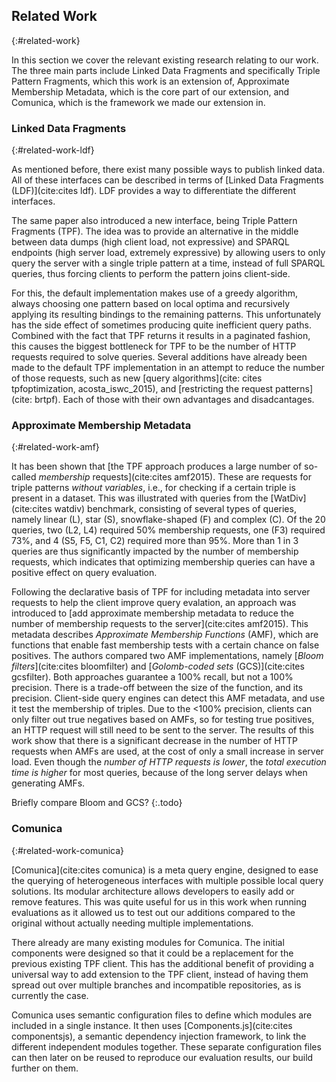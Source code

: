 ## Related Work
{:#related-work}

In this section we cover the relevant existing research relating to our work.
The three main parts include Linked Data Fragments and specifically Triple Pattern Fragments,
which this work is an extension of,
Approximate Membership Metadata,
which is the core part of our extension,
and Comunica,
which is the framework we made our extension in.

### Linked Data Fragments
{:#related-work-ldf}

As mentioned before, there exist many possible ways to publish linked data.
All of these interfaces can be described in terms of [Linked Data Fragments (LDF)](cite:cites ldf).
LDF provides a way to differentiate the different interfaces.

The same paper also introduced a new interface, being Triple Pattern Fragments (TPF).
The idea was to provide an alternative in the middle between data dumps (high client load, not expressive) 
and SPARQL endpoints (high server load, extremely expressive)
by allowing users to only query the server with a single triple pattern at a time,
instead of full SPARQL queries,
thus forcing clients to perform the pattern joins client-side.

For this, the default implementation makes use of a greedy algorithm,
always choosing one pattern based on local optima
and recursively applying its resulting bindings to the remaining patterns.
This unfortunately has the side effect of sometimes producing quite inefficient query paths.
Combined with the fact that TPF returns it results in a paginated fashion,
this causes the biggest bottleneck for TPF to be the number of HTTP requests required to solve queries.
Several additions have already been made to the default TPF implementation
in an attempt to reduce the number of those requests,
such as new [query algorithms](cite: cites tpfoptimization, acosta_iswc_2015),
and [restricting the request patterns](cite: brtpf).
Each of those with their own advantages and disadcantages.

### Approximate Membership Metadata
{:#related-work-amf}

It has been shown that [the TPF approach produces a large number of so-called _membership_ requests](cite:cites amf2015).
These are requests for triple patterns _without variables_, i.e., for checking if a certain triple is present in a dataset.
This was illustrated with queries from the [WatDiv](cite:cites watdiv) benchmark,
consisting of several types of queries, namely linear (L), star (S), snowflake-shaped (F) and complex (C).
Of the 20 queries, two (L2, L4) required 50% membership requests,
one (F3) required 73%, and 4 (S5, F5, C1, C2) required more than 95%.
More than 1 in 3 queries are thus significantly impacted by the number of membership requests,
which indicates that optimizing membership queries can have a positive effect on query evaluation.

Following the declarative basis of TPF for including metadata into server requests to help the client improve query evalation,
an approach was introduced to [add approximate membership metadata to reduce the number of membership requests to the server](cite:cites amf2015).
This metadata describes _Approximate Membership Functions_ (AMF),
which are functions that enable fast membership tests with a certain chance on false positives.
The authors compared two AMF implementations,
namely [_Bloom filters_](cite:cites bloomfilter) and [_Golomb-coded sets_ (GCS)](cite:cites gcsfilter).
Both approaches guarantee a 100% recall, but not a 100% precision.
There is a trade-off between the size of the function, and its precision.
Client-side query engines can detect this AMF metadata,
and use it test the membership of triples.
Due to the <100% precision, clients can only filter out true negatives based on AMFs,
so for testing true positives, an HTTP request will still need to be sent to the server.
The results of this work show that there is a significant decrease in the number of HTTP requests when AMFs are used,
at the cost of only a small increase in server load.
Even though the _number of HTTP requests is lower_, the _total execution time is higher_ for most queries,
because of the long server delays when generating AMFs.

Briefly compare Bloom and GCS?
{:.todo}

### Comunica
{:#related-work-comunica}

[Comunica](cite:cites comunica) is a meta query engine, designed to ease the querying of heterogeneous interfaces
with multiple possible local query solutions.
Its modular architecture allows developers to easily add or remove features.
This was quite useful for us in this work when running evaluations
as it allowed us to test out our additions compared to the original
without actually needing multiple implementations.

There already are many existing modules for Comunica.
The initial components were designed so that it could be a replacement for the previous existing TPF client.
This has the additional benefit of providing a universal way to add extension to the TPF client,
instead of having them spread out over multiple branches and incompatible repositories,
as is currently the case.

Comunica uses semantic configuration files to define which modules are included in a single instance.
It then uses [Components.js](cite:cites componentsjs), a semantic dependency injection framework,
to link the different independent modules together.
These separate configuration files can then later on be reused to reproduce our evaluation results,
our build further on them.


